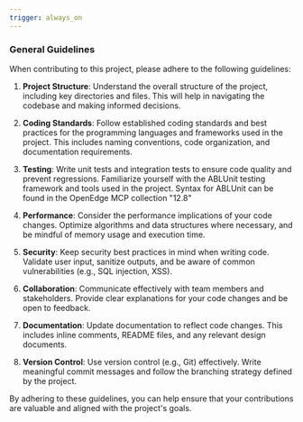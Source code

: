 ```yaml
---
trigger: always_on
---
```


### General Guidelines
When contributing to this project, please adhere to the following guidelines:
1. **Project Structure**: Understand the overall structure of the project, including key directories and files. This will help in navigating the codebase and making informed decisions.

2. **Coding Standards**: Follow established coding standards and best practices for the programming languages and frameworks used in the project. This includes naming conventions, code organization, and documentation requirements.

3. **Testing**: Write unit tests and integration tests to ensure code quality and prevent regressions. Familiarize yourself with the ABLUnit testing framework and tools used in the project. Syntax for ABLUnit can be found in the OpenEdge MCP collection "12.8"

4. **Performance**: Consider the performance implications of your code changes. Optimize algorithms and data structures where necessary, and be mindful of memory usage and execution time.

5. **Security**: Keep security best practices in mind when writing code. Validate user input, sanitize outputs, and be aware of common vulnerabilities (e.g., SQL injection, XSS).

6. **Collaboration**: Communicate effectively with team members and stakeholders. Provide clear explanations for your code changes and be open to feedback.

7. **Documentation**: Update documentation to reflect code changes. This includes inline comments, README files, and any relevant design documents.

8. **Version Control**: Use version control (e.g., Git) effectively. Write meaningful commit messages and follow the branching strategy defined by the project.

By adhering to these guidelines, you can help ensure that your contributions are valuable and aligned with the project's goals.